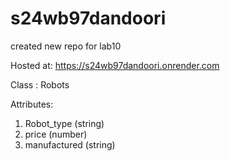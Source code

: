 # s24wb97dandoori
created new repo for lab10

Hosted at: https://s24wb97dandoori.onrender.com

Class : Robots

Attributes:
1. Robot_type (string)
2. price (number)
3. manufactured (string)